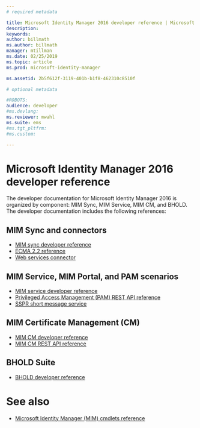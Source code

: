 ```yaml
---
# required metadata

title: Microsoft Identity Manager 2016 developer reference | Microsoft Docs
description:
keywords:
author: billmath
ms.author: billmath
manager: mtillman
ms.date: 02/25/2019
ms.topic: article
ms.prod: microsoft-identity-manager

ms.assetid: 2b5f612f-3119-401b-b1f8-462310c8510f

# optional metadata

#ROBOTS:
audience: developer
#ms.devlang:
ms.reviewer: mwahl
ms.suite: ems
#ms.tgt_pltfrm:
#ms.custom:

---
```


# Microsoft Identity Manager 2016 developer reference

The developer documentation for Microsoft Identity Manager 2016 is organized by component: MIM Sync, MIM Service, MIM CM, and BHOLD.  The developer documentation includes the following references:

## MIM Sync and connectors

- [MIM sync developer reference](https://msdn.microsoft.com/en-us/library/windows/desktop/ms698364(v=vs.100).aspx)
- [ECMA 2.2 reference](https://msdn.microsoft.com/en-us/library/windows/desktop/hh859557(v=vs.100).aspx)
- [Web services connector](microsoft-identity-manager-2016-ma-ws.md)

## MIM Service, MIM Portal, and PAM scenarios

- [MIM service developer reference](https://msdn.microsoft.com/en-us/library/windows/desktop/ee652382(v=vs.100).aspx)
- [Privileged Access Management (PAM) REST API reference](privileged-access-management-rest-api-reference.md)
- [SSPR short message service](https://msdn.microsoft.com/en-us/library/windows/desktop/jj131737(v=vs.100).aspx)

## MIM Certificate Management (CM)

- [MIM CM developer reference](https://msdn.microsoft.com/en-us/library/windows/desktop/ee652335(v=vs.100).aspx)
- [MIM CM REST API reference](certificate-management-rest-api-reference.md)
 
## BHOLD Suite

- [BHOLD developer reference](mim2016-bhold-developer-reference.md)
 
# See also

- [Microsoft Identity Manager (MIM) cmdlets reference](https://docs.microsoft.com/powershell/identitymanager/)
